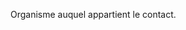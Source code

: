 
<!-- Begin @organisationName.md -->

Organisme auquel appartient le contact.

<!-- End @organisationName.md -->

